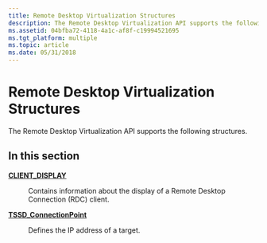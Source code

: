 ```yaml
---
title: Remote Desktop Virtualization Structures
description: The Remote Desktop Virtualization API supports the following structures.
ms.assetid: 04bfba72-4118-4a1c-af8f-c19994521695
ms.tgt_platform: multiple
ms.topic: article
ms.date: 05/31/2018
---
```


# Remote Desktop Virtualization Structures

The Remote Desktop Virtualization API supports the following structures.

## In this section

<dl> <dt>

[**CLIENT\_DISPLAY**](/windows/win32/api/sessdirpublictypes/ns-sessdirpublictypes-client_display)
</dt> <dd>

Contains information about the display of a Remote Desktop Connection (RDC) client.

</dd> <dt>

[**TSSD\_ConnectionPoint**](/windows/win32/api/sessdirpublictypes/ns-sessdirpublictypes-tssd_connectionpoint)
</dt> <dd>

Defines the IP address of a target.

</dd> </dl>

 

 




